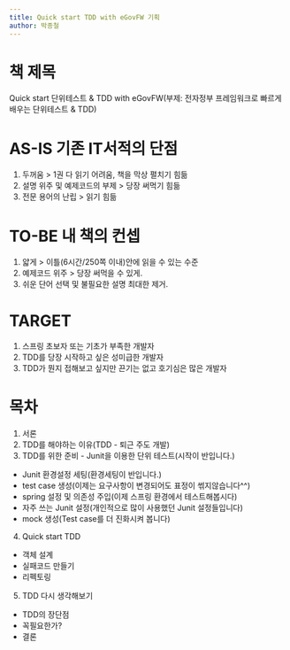 ```yaml
---
title: Quick start TDD with eGovFW 기획
author: 박종철
--- 
```


# 책 제목
Quick start 단위테스트 & TDD with eGovFW(부제: 전자정부 프레임워크로 빠르게 배우는 단위테스트 & TDD)


# AS-IS 기존 IT서적의 단점
1. 두꺼움 > 1권 다 읽기 어려움, 책을 막상 펼치기 힘듦
2. 설명 위주 및 예제코드의 부제 > 당장 써먹기 힘듦
3. 전문 용어의 난립 > 읽기 힘듦

# TO-BE 내 책의 컨셉
1. 얇게 > 이틀(6시간/250쪽 이내)안에 읽을 수 있는 수준
2. 예제코드 위주 > 당장 써먹을 수 있게.
3. 쉬운 단어 선택 및 불필요한 설명 최대한 제거.

# TARGET
1. 스프링 초보자 또는 기초가 부족한 개발자
2. TDD를 당장 시작하고 싶은 성미급한 개발자
3. TDD가 뭔지 접해보고 싶지만 끈기는 없고 호기심은 많은 개발자

# 목차
1. 서론
2. TDD를 해야하는 이유(TDD - 퇴근 주도 개발)
3. TDD를 위한 준비 - Junit을 이용한 단위 테스트(시작이 반입니다.)
 - Junit 환경설정 세팅(환경세팅이 반입니다.)
 - test case 생성(이제는 요구사항이 변경되어도 표정이 썪지않습니다^^)
 - spring 설정 및 의존성 주입(이제 스프링 환경에서 테스트해봅시다)
 - 자주 쓰는 Junit 설정(개인적으로 많이 사용했던 Junit 설정들입니다)
 - mock 생성(Test case를 더 진화시켜 봅니다)
4. Quick start TDD
 - 객체 설계
 - 실패코드 만들기
 - 리펙토링
5. TDD 다시 생각해보기
 - TDD의 장단점
 - 꼭필요한가?
 - 결론
